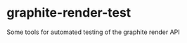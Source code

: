 graphite-render-test
====================

Some tools for automated testing of the graphite render API
